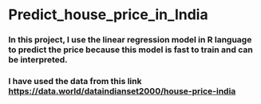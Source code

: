 # Predict_house_price_in_India
### In this project, I use the linear regression model in R language to predict the price because this model is fast to train and can be interpreted.
### I have used the data from this link https://data.world/dataindianset2000/house-price-india
